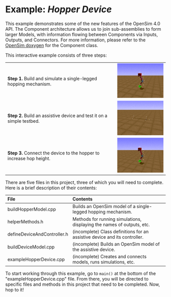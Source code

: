 Example: *Hopper Device* 
========================

This example demonstrates some of the new features of the OpenSim 4.0 API.
The Component architecture allows us to join sub-assemblies to form larger Models, with information flowing between Components via Inputs, Outputs, and Connectors.
For more information, please refer to the [OpenSim doxygen](http://doxygen.opensim.community/) for the Component class.

This interactive example consists of three steps:

| | |
|-|-|
| **Step 1.** Build and simulate a single-legged hopping mechanism.      | ![Step 1 video](video_step1.gif)
| **Step 2.** Build an assistive device and test it on a simple testbed. | ![Step 2 video](video_step2.gif)
| **Step 3.** Connect the device to the hopper to increase hop height.   | ![Step 3 video](video_step3.gif)

There are five files in this project, three of which you will need to complete.
Here is a brief description of their contents:

| File                        | Contents
| :-------------------------- | :-------------------------------------------------------------------------
| buildHopperModel.cpp        | Builds an OpenSim model of a single-legged hopping mechanism.
| helperMethods.h             | Methods for running simulations, displaying the names of outputs, etc.
| defineDeviceAndController.h | (incomplete) Class definitions for an assistive device and its controller.
| buildDeviceModel.cpp        | (incomplete) Builds an OpenSim model of the assistive device.
| exampleHopperDevice.cpp     | (incomplete) Creates and connects models, runs simulations, etc.

To start working through this example, go to `main()` at the bottom of the "exampleHopperDevice.cpp" file.
From there, you will be directed to specific files and methods in this project that need to be completed.
Now, hop to it!
